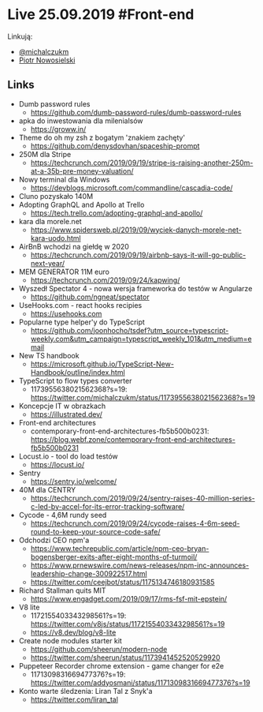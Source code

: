 # Live 25.09.2019 #Front-end

Linkują:

- [@michalczukm](https://twitter.com/michalczukm)
- [Piotr Nowosielski](https://www.linkedin.com/in/piotrnowosielski)

## Links

- Dumb password rules
  - https://github.com/dumb-password-rules/dumb-password-rules
- apka do inwestowania dla milenialsów
  - https://groww.in/
- Theme do oh my zsh z bogatym 'znakiem zachęty'
  - https://github.com/denysdovhan/spaceship-prompt
- 250M dla Stripe
  - https://techcrunch.com/2019/09/19/stripe-is-raising-another-250m-at-a-35b-pre-money-valuation/
- Nowy terminal dla Windows
  - https://devblogs.microsoft.com/commandline/cascadia-code/
- Cluno pozyskało 140M
- Adopting GraphQL and Apollo at Trello
  - https://tech.trello.com/adopting-graphql-and-apollo/
- kara dla morele.net
  - https://www.spidersweb.pl/2019/09/wyciek-danych-morele-net-kara-uodo.html
- AirBnB wchodzi na giełdę w 2020
  - https://techcrunch.com/2019/09/19/airbnb-says-it-will-go-public-next-year/
- MEM GENERATOR 11M euro
  - https://techcrunch.com/2019/09/24/kapwing/
- Wyszedł Spectator 4 - nowa wersja frameworka do testów w Angularze
  - https://github.com/ngneat/spectator
- UseHooks.com - react hooks recipies
  - https://usehooks.com
- Popularne type helper'y do TypeScript
  - https://github.com/joonhocho/tsdef?utm_source=typescript-weekly.com&utm_campaign=typescript_weekly_101&utm_medium=email
- New TS handbook
  - https://microsoft.github.io/TypeScript-New-Handbook/outline/index.html
- TypeScript to flow types converter
  - 1173955638021562368?s=19: https://twitter.com/michalczukm/status/1173955638021562368?s=19
- Koncepcje IT w obrazkach
  - https://illustrated.dev/
- Front-end architectures
  - contemporary-front-end-architectures-fb5b500b0231: https://blog.webf.zone/contemporary-front-end-architectures-fb5b500b0231
- Locust.io - tool do load testów
  - https://locust.io/
- Sentry
  - https://sentry.io/welcome/
- 40M dla CENTRY
  - https://techcrunch.com/2019/09/24/sentry-raises-40-million-series-c-led-by-accel-for-its-error-tracking-software/
- Cycode - 4,6M rundy seed
  - https://techcrunch.com/2019/09/24/cycode-raises-4-6m-seed-round-to-keep-your-source-code-safe/
- Odchodzi CEO npm'a
  - https://www.techrepublic.com/article/npm-ceo-bryan-bogensberger-exits-after-eight-months-of-turmoil/
  - https://www.prnewswire.com/news-releases/npm-inc-announces-leadership-change-300922517.html
  - https://twitter.com/ceejbot/status/1175134746180931585
- Richard Stallman quits MIT
  - https://www.engadget.com/2019/09/17/rms-fsf-mit-epstein/
- V8 lite
  - 1172155403343298561?s=19: https://twitter.com/v8js/status/1172155403343298561?s=19
  - https://v8.dev/blog/v8-lite
- Create node modules starter kit
  - https://github.com/sheerun/modern-node
  - https://twitter.com/sheerun/status/1173941452520529920
- Puppeteer Recorder chrome extension - game changer for e2e
  - 1171309831669477376?s=19: https://twitter.com/addyosmani/status/1171309831669477376?s=19
- Konto warte śledzenia: Liran Tal z Snyk'a
  - https://twitter.com/liran_tal
